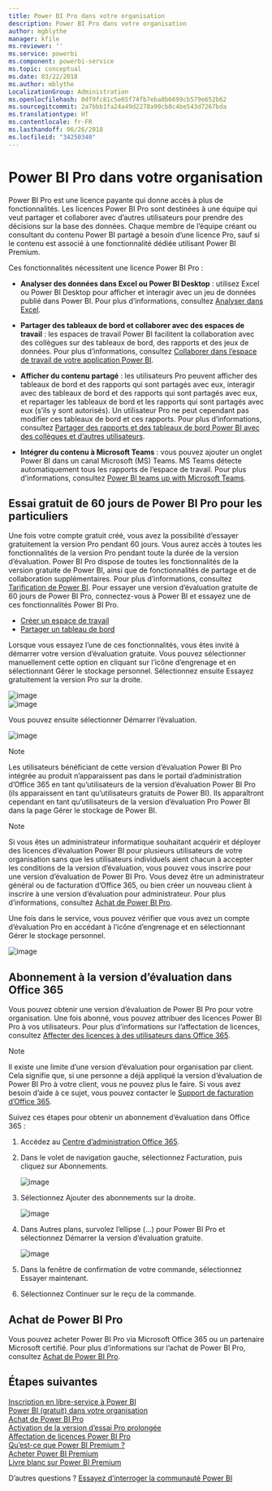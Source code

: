 ```yaml
---
title: Power BI Pro dans votre organisation
description: Power BI Pro dans votre organisation
author: mgblythe
manager: kfile
ms.reviewer: ''
ms.service: powerbi
ms.component: powerbi-service
ms.topic: conceptual
ms.date: 03/22/2018
ms.author: mblythe
LocalizationGroup: Administration
ms.openlocfilehash: 0df9fc81c5e65f74fb7eba8b6699cb579e652b62
ms.sourcegitcommit: 2a7bbb1fa24a49d2278a90cb0c4be543d7267bda
ms.translationtype: HT
ms.contentlocale: fr-FR
ms.lasthandoff: 06/26/2018
ms.locfileid: "34250340"
---
```

# <a name="power-bi-pro-in-your-organization"></a>Power BI Pro dans votre organisation

Power BI Pro est une licence payante qui donne accès à plus de fonctionnalités. Les licences Power BI Pro sont destinées à une équipe qui veut partager et collaborer avec d’autres utilisateurs pour prendre des décisions sur la base des données.  Chaque membre de l’équipe créant ou consultant du contenu Power BI partagé a besoin d’une licence Pro, sauf si le contenu est associé à une fonctionnalité dédiée utilisant Power BI Premium.

Ces fonctionnalités nécessitent une licence Power BI Pro :

* **Analyser des données dans Excel ou Power BI Desktop** : utilisez Excel ou Power BI Desktop pour afficher et interagir avec un jeu de données publié dans Power BI. Pour plus d’informations, consultez [Analyser dans Excel](service-analyze-in-excel.md).

* **Partager des tableaux de bord et collaborer avec des espaces de travail** : les espaces de travail Power BI facilitent la collaboration avec des collègues sur des tableaux de bord, des rapports et des jeux de données. Pour plus d’informations, consultez [Collaborer dans l’espace de travail de votre application Power BI](service-collaborate-power-bi-workspace.md).

* **Afficher du contenu partagé** : les utilisateurs Pro peuvent afficher des tableaux de bord et des rapports qui sont partagés avec eux, interagir avec des tableaux de bord et des rapports qui sont partagés avec eux, et repartager les tableaux de bord et les rapports qui sont partagés avec eux (s’ils y sont autorisés). Un utilisateur Pro ne peut cependant pas modifier ces tableaux de bord et ces rapports. Pour plus d’informations, consultez [Partager des rapports et des tableaux de bord Power BI avec des collègues et d’autres utilisateurs](service-share-dashboards.md).

* **Intégrer du contenu à Microsoft Teams** : vous pouvez ajouter un onglet Power BI dans un canal Microsoft (MS) Teams. MS Teams détecte automatiquement tous les rapports de l’espace de travail. Pour plus d’informations, consultez [Power BI teams up with Microsoft Teams](https://powerbi.microsoft.com/en-us/blog/power-bi-teams-up-with-microsoft-teams/). 

## <a name="power-bi-pro-60-day-trial-for-individuals"></a>Essai gratuit de 60 jours de Power BI Pro pour les particuliers

Une fois votre compte gratuit créé, vous avez la possibilité d’essayer gratuitement la version Pro pendant 60 jours. Vous aurez accès à toutes les fonctionnalités de la version Pro pendant toute la durée de la version d’évaluation. Power BI Pro dispose de toutes les fonctionnalités de la version gratuite de Power BI, ainsi que de fonctionnalités de partage et de collaboration supplémentaires. Pour plus d’informations, consultez [Tarification de Power BI](https://powerbi.microsoft.com/en-us/pricing/). Pour essayer une version d’évaluation gratuite de 60 jours de Power BI Pro, connectez-vous à Power BI et essayez une de ces fonctionnalités Power BI Pro.

* [Créer un espace de travail](service-create-distribute-apps.md)
* [Partager un tableau de bord](service-share-dashboards.md)

Lorsque vous essayez l’une de ces fonctionnalités, vous êtes invité à démarrer votre version d’évaluation gratuite. Vous pouvez sélectionner manuellement cette option en cliquant sur l’icône d’engrenage et en sélectionnant Gérer le stockage personnel. Sélectionnez ensuite Essayez gratuitement la version Pro sur la droite.

   ![image](media/service-power-bi-pro-in-your-organization/service-power-bi-pro-in-your-organization-01.png)
   </br>
   ![image](media/service-power-bi-pro-in-your-organization/service-power-bi-pro-in-your-organization-02.png)

Vous pouvez ensuite sélectionner Démarrer l’évaluation.

   ![image](media/service-power-bi-pro-in-your-organization/service-power-bi-pro-in-your-organization-03.png)

> [!NOTE]
> Les utilisateurs bénéficiant de cette version d’évaluation Power BI Pro intégrée au produit n’apparaissent pas dans le portail d’administration d’Office 365 en tant qu’utilisateurs de la version d’évaluation Power BI Pro (ils apparaissent en tant qu’utilisateurs gratuits de Power BI). Ils apparaîtront cependant en tant qu’utilisateurs de la version d’évaluation Pro Power BI dans la page Gérer le stockage de Power BI.
>

> [!NOTE]
> Si vous êtes un administrateur informatique souhaitant acquérir et déployer des licences d’évaluation Power BI pour plusieurs utilisateurs de votre organisation sans que les utilisateurs individuels aient chacun à accepter les conditions de la version d’évaluation, vous pouvez vous inscrire pour une version d’évaluation de Power BI Pro. Vous devez être un administrateur général ou de facturation d’Office 365, ou bien créer un nouveau client à inscrire à une version d’évaluation pour administrateur. Pour plus d’informations, consultez [Achat de Power BI Pro](service-admin-purchasing-power-bi-pro.md).
>

Une fois dans le service, vous pouvez vérifier que vous avez un compte d’évaluation Pro en accédant à l’icône d’engrenage et en sélectionnant Gérer le stockage personnel.

   ![image](media/service-power-bi-pro-in-your-organization/service-power-bi-pro-in-your-organization-04.png)

## <a name="subscription-trial-in-office-365"></a>Abonnement à la version d’évaluation dans Office 365

Vous pouvez obtenir une version d’évaluation de Power BI Pro pour votre organisation. Une fois abonné, vous pouvez attribuer des licences Power BI Pro à vos utilisateurs. Pour plus d’informations sur l’affectation de licences, consultez [Affecter des licences à des utilisateurs dans Office 365](https://support.office.com/en-us/article/assign-licenses-to-users-in-office-365-for-business-997596b5-4173-4627-b915-36abac6786dc?ui=en-US&rs=en-US&ad=US).

> [!NOTE]
> Il existe une limite d’une version d’évaluation pour organisation par client. Cela signifie que, si une personne a déjà appliqué la version d’évaluation de Power BI Pro à votre client, vous ne pouvez plus le faire. Si vous avez besoin d’aide à ce sujet, vous pouvez contacter le [Support de facturation d’Office 365](https://support.office.microsoft.com/en-us/article/contact-support-for-business-products-admin-help-32a17ca7-6fa0-4870-8a8d-e25ba4ccfd4b?CorrelationId=552bbf37-214f-4202-80cb-b94240dcd671&ui=en-US&rs=en-US&ad=US).
>

Suivez ces étapes pour obtenir un abonnement d’évaluation dans Office 365 :

1. Accédez au [Centre d’administration Office 365](https://portal.office.com/adminportal/home#/homepage).
2. Dans le volet de navigation gauche, sélectionnez Facturation, puis cliquez sur Abonnements.

   ![image](media/service-power-bi-pro-in-your-organization/service-power-bi-pro-in-your-organization-05.png)

3. Sélectionnez Ajouter des abonnements sur la droite.

   ![image](media/service-power-bi-pro-in-your-organization/service-power-bi-pro-in-your-organization-06.png)

4. Dans Autres plans, survolez l’ellipse (…) pour Power BI Pro et sélectionnez Démarrer la version d’évaluation gratuite.

   ![image](media/service-power-bi-pro-in-your-organization/service-power-bi-pro-in-your-organization-07.png) 

5. Dans la fenêtre de confirmation de votre commande, sélectionnez Essayer maintenant.
6. Sélectionnez Continuer sur le reçu de la commande.

## <a name="purchasing-power-bi-pro"></a>Achat de Power BI Pro

Vous pouvez acheter Power BI Pro via Microsoft Office 365 ou un partenaire Microsoft certifié. Pour plus d’informations sur l’achat de Power BI Pro, consultez [Achat de Power BI Pro](service-admin-purchasing-power-bi-pro.md).

## <a name="next-steps"></a>Étapes suivantes
[Inscription en libre-service à Power BI](service-admin-signing-up-for-power-bi-with-a-new-office-365-trial.md)
<br/>
[Power BI (gratuit) dans votre organisation](service-admin-service-free-in-your-organization.md)
<br/>
[Achat de Power BI Pro](service-admin-purchasing-power-bi-pro.md)
<br/>
[Activation de la version d’essai Pro prolongée](service-extended-pro-trial.md)
<br/>
[Affectation de licences Power BI Pro](service-admin-assigning-power-bi-pro-licenses.md)
<br/>
[Qu’est-ce que Power BI Premium ?](service-admin-premium-manage.md)
<br/>
[Acheter Power BI Premium](service-admin-premium-purchase.md)
<br/>
[Livre blanc sur Power BI Premium](https://aka.ms/pbipremiumwhitepaper)

D’autres questions ? [Essayez d’interroger la communauté Power BI](https://community.powerbi.com/)